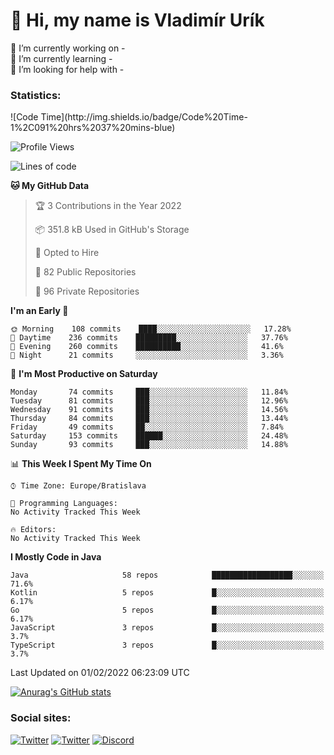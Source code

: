 <h1> 👋 Hi, my name is Vladimír Urík</h1>
<p>
 🔭 I’m currently working on -<br>
 🌱 I’m currently learning -<br>
 🤔 I’m looking for help with -<br>
</p>
<h3>Statistics:</h3>
<!--START_SECTION:waka-->
![Code Time](http://img.shields.io/badge/Code%20Time-1%2C091%20hrs%2037%20mins-blue)

![Profile Views](http://img.shields.io/badge/Profile%20Views-0-blue)

![Lines of code](https://img.shields.io/badge/From%20Hello%20World%20I%27ve%20Written-1%20Million%20lines%20of%20code-blue)

**🐱 My GitHub Data** 

> 🏆 3 Contributions in the Year 2022
 > 
> 📦 351.8 kB Used in GitHub's Storage 
 > 
> 💼 Opted to Hire
 > 
> 📜 82 Public Repositories 
 > 
> 🔑 96 Private Repositories  
 > 
**I'm an Early 🐤** 

```text
🌞 Morning    108 commits    ████░░░░░░░░░░░░░░░░░░░░░   17.28% 
🌆 Daytime    236 commits    █████████░░░░░░░░░░░░░░░░   37.76% 
🌃 Evening    260 commits    ██████████░░░░░░░░░░░░░░░   41.6% 
🌙 Night      21 commits     ░░░░░░░░░░░░░░░░░░░░░░░░░   3.36%

```
📅 **I'm Most Productive on Saturday** 

```text
Monday       74 commits     ███░░░░░░░░░░░░░░░░░░░░░░   11.84% 
Tuesday      81 commits     ███░░░░░░░░░░░░░░░░░░░░░░   12.96% 
Wednesday    91 commits     ███░░░░░░░░░░░░░░░░░░░░░░   14.56% 
Thursday     84 commits     ███░░░░░░░░░░░░░░░░░░░░░░   13.44% 
Friday       49 commits     ██░░░░░░░░░░░░░░░░░░░░░░░   7.84% 
Saturday     153 commits    ██████░░░░░░░░░░░░░░░░░░░   24.48% 
Sunday       93 commits     ███░░░░░░░░░░░░░░░░░░░░░░   14.88%

```


📊 **This Week I Spent My Time On** 

```text
⌚︎ Time Zone: Europe/Bratislava

💬 Programming Languages: 
No Activity Tracked This Week

🔥 Editors: 
No Activity Tracked This Week

```

**I Mostly Code in Java** 

```text
Java                     58 repos            ██████████████████░░░░░░░   71.6% 
Kotlin                   5 repos             █░░░░░░░░░░░░░░░░░░░░░░░░   6.17% 
Go                       5 repos             █░░░░░░░░░░░░░░░░░░░░░░░░   6.17% 
JavaScript               3 repos             █░░░░░░░░░░░░░░░░░░░░░░░░   3.7% 
TypeScript               3 repos             █░░░░░░░░░░░░░░░░░░░░░░░░   3.7%

```



 Last Updated on 01/02/2022 06:23:09 UTC
<!--END_SECTION:waka-->

[![Anurag's GitHub stats](https://github-readme-stats.vercel.app/api?username=vladimir-urik)](https://github.com/anuraghazra/github-readme-stats)

<h3>Social sites:</h3>
<p><a href="https://twitter.com/GGGEDR" target="_blank"><img alt="Twitter" src="https://img.shields.io/badge/twitter-%231DA1F2.svg?&style=for-the-badge&logo=twitter&logoColor=white" /></a> <a href="https://www.reddit.com/user/GGGEDR" target="_blank"><img alt="Twitter" src="https://img.shields.io/badge/reddit-%23FE6262.svg?&style=for-the-badge&logo=reddit&logoColor=white" /></a> <a href="https://discord.com/users/535708984959827978" target="_blank"><img alt="Discord" src="https://img.shields.io/badge/discord-%235865f2.svg?&style=for-the-badge&logo=discord&logoColor=white" />
</p>
